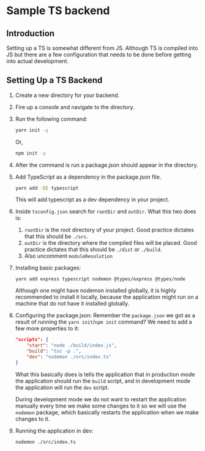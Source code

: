 # Sample TS backend

## Introduction

Setting up a TS is somewhat different from JS. Although TS is compiled into JS but there are
a few configuration that needs to be done before getting into actual development.

## Setting Up a TS Backend

1. Create a new directory for your backend.
2. Fire up a console and navigate to the directory.
3. Run the following command:

    ```bash
    yarn init -y
    ```

    Or,

    ```bash
    npm init -y
    ```

4. After the command is run a package.json should appear in the directory.

5. Add TypeScript as a dependency in the package.json file.

    ```bash
    yarn add -DE typescript
    ```

    This will add typescript as a dev dependency in your project.

6. Inside `tsconfig.json` search for `rootDir` and `outDir`. What this two does is:
    1. `rootDir` is the root directory of your project. Good practice dictates that this should be `./src`.
    2. `outDir` is the directory where the compiled files will be placed. Good practice dictates that this should be `./dist` or `./build`.
    3. Also uncomment `moduleResolution`

7. Installing basic packages:

    ```node
    yarn add express typescript nodemon @types/express @types/node
    ```

    Although one might have nodemon installed globally, it is highly recommended to install it locally, because the application might run on a machine that do not have it installed globally.
8. Configuring the package.json:
    Remember the `package.json` we got as a result of running the `yarn init`/`npm init` command?
    We need to add a few more properties to it:

    ```json
    "scripts": {
        "start": "node ./build/index.js",
        "build": "tsc -p .",
        "dev": "nodemon ./src/index.ts"
    }
    ```

    What this basically does is tells the application that in production mode the application should run the `build` script, and in development mode the application will run the `dev` script.

    During development mode we do not want to restart the application manually every time we make some changes to it so we will use the `nodemon` package, which basically restarts the application when we make changes to it.

9. Running the application in dev:

    ```bash
    nodemon ./src/index.ts
    ```
